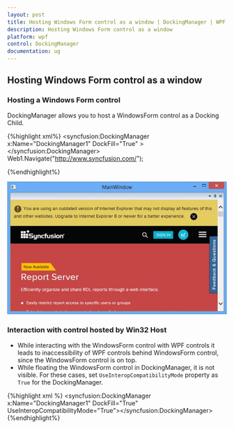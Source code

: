 ```yaml
---
layout: post
title: Hosting Windows Form control as a window | DockingManager | WPF | Syncfusion
description: Hosting Windows Form control as a window
platform: wpf
control: DockingManager
documentation: ug
---
```

## Hosting Windows Form control as a window

### Hosting a Windows Form control

DockingManager allows you to host a WindowsForm control as a Docking Child. 

{%highlight xml%}
<syncfusion:DockingManager x:Name="DockingManager1" DockFill="True"   ><WebBrowser Name="Web1"></syncfusion:DockingManager> Web1.Navigate("http://www.syncfusion.com/");

{%endhighlight%}

![](HostingWindowsFormcontrolasawindow_images/HostingWindowsFormcontrolasawindow_img1.jpeg)


### Interaction with control hosted by Win32 Host 

* While interacting with the  WindowsForm control with WPF controls it leads to inaccessibility of WPF controls behind WindowsForm control, since the WindowsForm control is on top. 
* While floating the WindowsForm control in DockingManager, it is not visible. For these cases, set `UseInteropCompatibilityMode` property as `True` for the DockingManager. 

{%highlight xml %}
<syncfusion:DockingManager x:Name="DockingManager1" DockFill="True" UseInteropCompatibilityMode="True"><WebBrowser Name="Web1"  ></syncfusion:DockingManager>
{%endhighlight%}
